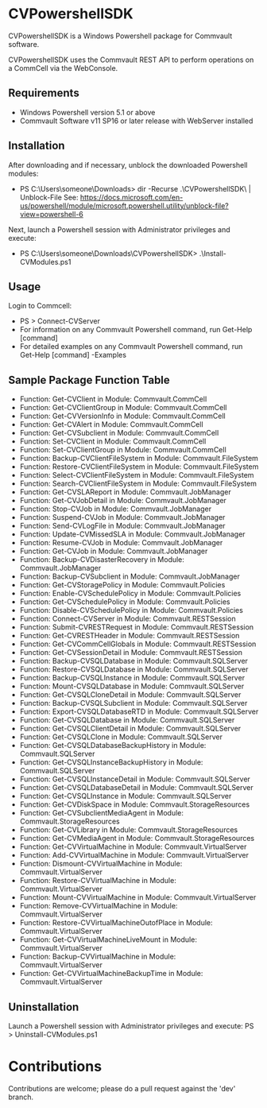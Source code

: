 CVPowershellSDK
===============
CVPowershellSDK is a Windows Powershell package for Commvault software.

CVPowershellSDK uses the Commvault REST API to perform operations on a CommCell via the WebConsole.

Requirements
------------
- Windows Powershell version 5.1 or above
- Commvault Software v11 SP16 or later release with WebServer installed

Installation
------------
After downloading and if necessary, unblock the downloaded Powershell modules:
- PS C:\Users\someone\Downloads> dir -Recurse .\CVPowershellSDK\ | Unblock-File
See: https://docs.microsoft.com/en-us/powershell/module/microsoft.powershell.utility/unblock-file?view=powershell-6

Next, launch a Powershell session with Administrator privileges and execute:
- PS C:\Users\someone\Downloads\CVPowershellSDK> .\Install-CVModules.ps1

Usage
-----
Login to Commcell:
- PS > Connect-CVServer
- For information on any Commvault Powershell command, run Get-Help [command] 
- For detailed examples on any Commvault Powershell command, run Get-Help [command] -Examples

Sample Package Function Table
-----------------------------
- Function: Get-CVClient                                       in Module: Commvault.CommCell
- Function: Get-CVClientGroup                                  in Module: Commvault.CommCell
- Function: Get-CVVersionInfo                                  in Module: Commvault.CommCell
- Function: Get-CVAlert                                        in Module: Commvault.CommCell
- Function: Get-CVSubclient                                    in Module: Commvault.CommCell
- Function: Set-CVClient                                       in Module: Commvault.CommCell
- Function: Set-CVClientGroup                                  in Module: Commvault.CommCell
- Function: Backup-CVClientFileSystem                          in Module: Commvault.FileSystem
- Function: Restore-CVClientFileSystem                         in Module: Commvault.FileSystem
- Function: Select-CVClientFileSystem                          in Module: Commvault.FileSystem
- Function: Search-CVClientFileSystem                          in Module: Commvault.FileSystem
- Function: Get-CVSLAReport                                    in Module: Commvault.JobManager
- Function: Get-CVJobDetail                                    in Module: Commvault.JobManager
- Function: Stop-CVJob                                         in Module: Commvault.JobManager
- Function: Suspend-CVJob                                      in Module: Commvault.JobManager
- Function: Send-CVLogFile                                     in Module: Commvault.JobManager
- Function: Update-CVMissedSLA                                 in Module: Commvault.JobManager
- Function: Resume-CVJob                                       in Module: Commvault.JobManager
- Function: Get-CVJob                                          in Module: Commvault.JobManager
- Function: Backup-CVDisasterRecovery                          in Module: Commvault.JobManager
- Function: Backup-CVSubclient                                 in Module: Commvault.JobManager
- Function: Get-CVStoragePolicy                                in Module: Commvault.Policies
- Function: Enable-CVSchedulePolicy                            in Module: Commvault.Policies
- Function: Get-CVSchedulePolicy                               in Module: Commvault.Policies
- Function: Disable-CVSchedulePolicy                           in Module: Commvault.Policies
- Function: Connect-CVServer                                   in Module: Commvault.RESTSession
- Function: Submit-CVRESTRequest                               in Module: Commvault.RESTSession
- Function: Get-CVRESTHeader                                   in Module: Commvault.RESTSession
- Function: Get-CVCommCellGlobals                              in Module: Commvault.RESTSession
- Function: Get-CVSessionDetail                                in Module: Commvault.RESTSession
- Function: Backup-CVSQLDatabase                               in Module: Commvault.SQLServer
- Function: Restore-CVSQLDatabase                              in Module: Commvault.SQLServer
- Function: Backup-CVSQLInstance                               in Module: Commvault.SQLServer
- Function: Mount-CVSQLDatabase                                in Module: Commvault.SQLServer
- Function: Get-CVSQLCloneDetail                               in Module: Commvault.SQLServer
- Function: Backup-CVSQLSubclient                              in Module: Commvault.SQLServer
- Function: Export-CVSQLDatabaseRTD                            in Module: Commvault.SQLServer
- Function: Get-CVSQLDatabase                                  in Module: Commvault.SQLServer
- Function: Get-CVSQLClientDetail                              in Module: Commvault.SQLServer
- Function: Get-CVSQLClone                                     in Module: Commvault.SQLServer
- Function: Get-CVSQLDatabaseBackupHistory                     in Module: Commvault.SQLServer
- Function: Get-CVSQLInstanceBackupHistory                     in Module: Commvault.SQLServer
- Function: Get-CVSQLInstanceDetail                            in Module: Commvault.SQLServer
- Function: Get-CVSQLDatabaseDetail                            in Module: Commvault.SQLServer
- Function: Get-CVSQLInstance                                  in Module: Commvault.SQLServer
- Function: Get-CVDiskSpace                                    in Module: Commvault.StorageResources
- Function: Get-CVSubclientMediaAgent                          in Module: Commvault.StorageResources
- Function: Get-CVLibrary                                      in Module: Commvault.StorageResources
- Function: Get-CVMediaAgent                                   in Module: Commvault.StorageResources
- Function: Get-CVVirtualMachine                               in Module: Commvault.VirtualServer
- Function: Add-CVVirtualMachine                               in Module: Commvault.VirtualServer
- Function: Dismount-CVVirtualMachine                          in Module: Commvault.VirtualServer
- Function: Restore-CVVirtualMachine                           in Module: Commvault.VirtualServer
- Function: Mount-CVVirtualMachine                             in Module: Commvault.VirtualServer
- Function: Remove-CVVirtualMachine                            in Module: Commvault.VirtualServer
- Function: Restore-CVVirtualMachineOutofPlace                 in Module: Commvault.VirtualServer
- Function: Get-CVVirtualMachineLiveMount                      in Module: Commvault.VirtualServer
- Function: Backup-CVVirtualMachine                            in Module: Commvault.VirtualServer
- Function: Get-CVVirtualMachineBackupTime                     in Module: Commvault.VirtualServer

Uninstallation
--------------
Launch a Powershell session with Administrator privileges and execute:
PS > Uninstall-CVModules.ps1

Contributions
=============
Contributions are welcome; please do a pull request against the 'dev' branch.
